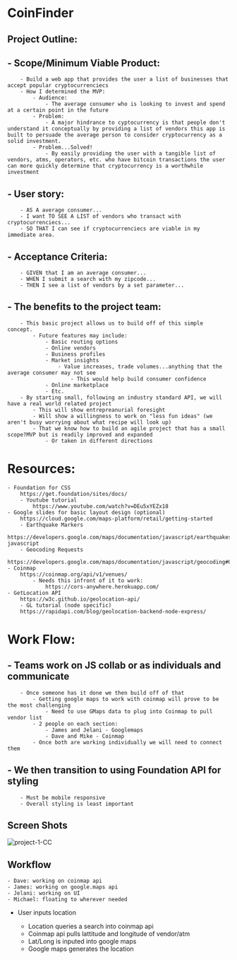 # CoinFinder

## Project Outline:
##  - Scope/Minimum Viable Product:
        - Build a web app that provides the user a list of businesses that accept popular cryptocurrenciecs
        - How I determined the MVP:
            - Audience:
                - The average consumer who is looking to invest and spend at a certain point in the future
            - Problem:
                - A major hindrance to cyptocurrency is that people don't understand it conceptually by providing a list of vendors this app is built to persuade the average person to consider cryptocurrency as a solid investment.
            - Problem...Solved!
                - By easily providing the user with a tangible list of vendors, atms, operators, etc. who have bitcoin transactions the user can more quickly determine that cryptocurrency is a worthwhile investment
##  - User story:
        - AS A average consumer...
        - I want TO SEE A LIST of vendors who transact with cryptocurrenciecs...
        - SO THAT I can see if cryptocurrenciecs are viable in my immediate area.
##  - Acceptance Criteria:
        - GIVEN that I am an average consumer...
        - WHEN I submit a search with my zipcode...
        - THEN I see a list of vendors by a set parameter...
##  - The benefits to the project team:
        - This basic project allows us to build off of this simple concept.
            - Future features may include:
                - Basic routing options
                - Online vendors
                - Business profiles
                - Market insights
                    - Value increases, trade volumes...anything that the average consumer may not see
                        - This would help build consumer confidence
                - Online marketplace 
                - Etc.
        - By starting small, following an industry standard API, we will have a real world related project
            - This will show entrepreanurial foresight
            - Will show a willingness to work on "less fun ideas" (we aren't busy worrying about what recipe will look up)
            - That we know how to build an agile project that has a small scope?MVP but is readily improved and expanded
                - Or taken in different directions
# Resources:
    - Foundation for CSS
        https://get.foundation/sites/docs/
        - Youtube tutorial
            https://www.youtube.com/watch?v=DEu5xYEZx18
    - Google slides for basic layout design (optional)
        https://cloud.google.com/maps-platform/retail/getting-started
        - Earthquake Markers
            https://developers.google.com/maps/documentation/javascript/earthquakes#maps_earthquake_markers-javascript
        - Geocoding Requests
            https://developers.google.com/maps/documentation/javascript/geocoding#GeocodingRequests
    - Coinmap
        https://coinmap.org/api/v1/venues/
            - Needs this infront of it to work:
                https://cors-anywhere.herokuapp.com/
    - GetLocation API
        https://w3c.github.io/geolocation-api/
        - GL tutorial (node specific)
        https://rapidapi.com/blog/geolocation-backend-node-express/
    
# Work Flow:

##  - Teams work on JS collab or as individuals and communicate
        - Once someone has it done we then build off of that
            - Getting google maps to work with coinmap will prove to be the most challenging
                - Need to use GMaps data to plug into Coinmap to pull vendor list
            - 2 people on each section:
                - James and Jelani - Googlemaps
                - Dave and Mike - Coinmap
            - Once both are working individually we will need to connect them
##  - We then transition to using Foundation API for styling
        - Must be mobile responsive
        - Overall styling is least important

## Screen Shots

![project-1-CC](basicoutline.png)

## Workflow

    - Dave: working on coinmap api
    - James: working on google.maps api
    - Jelani: working on UI
    - Michael: floating to wherever needed

- User inputs location
    - Location queries a search into coinmap api
    - Coinmap api pulls lattitude and longitude of vendor/atm
    - Lat/Long is inputed into google maps
    - Google maps generates the location


    <script defer src="https://maps.googleapis.com/maps/api/js?key=YOUR_API_KEY&callback=initMap&region=JP"></script> 